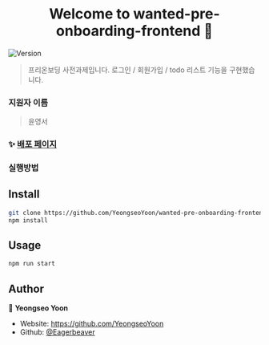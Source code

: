 <h1 align="center">Welcome to wanted-pre-onboarding-frontend 👋</h1>
<p>
  <img alt="Version" src="https://img.shields.io/badge/version-0.1.0-blue.svg?cacheSeconds=2592000" />
</p>

> 프리온보딩 사전과제입니다. 로그인 / 회원가입 / todo 리스트 기능을 구현했습니다.

### 지원자 이름

> 윤영서

### ✨ [배포 페이지](https://wanted-pre-onboarding-frontend-bice.vercel.app/)

### 실행방법

## Install

```sh
git clone https://github.com/YeongseoYoon/wanted-pre-onboarding-frontend.git
npm install
```

## Usage

```sh
npm run start
```

## Author

👤 **Yeongseo Yoon**

- Website: https://github.com/YeongseoYoon
- Github: [@Eagerbeaver](https://github.com/YeongseoYoon)
